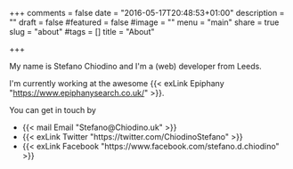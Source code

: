 +++
comments = false
date = "2016-05-17T20:48:53+01:00"
description = ""
draft = false
#featured = false
#image = ""
menu = "main"
share = true
slug = "about"
#tags = []
title = "About"

+++

My name is Stefano Chiodino and I'm a (web) developer from <i class="icon-location"></i> Leeds.

I'm currently working at the awesome {{< exLink Epiphany "https://www.epiphanysearch.co.uk/" >}}.

You can get in touch by

<ul>
<li>{{< mail Email "Stefano@Chiodino.uk" >}}</li>
<li>{{< exLink Twitter "https://twitter.com/ChiodinoStefano" >}}</li>
<li>{{< exLink Facebook "https://www.facebook.com/stefano.d.chiodino" >}}</li>
</ul>